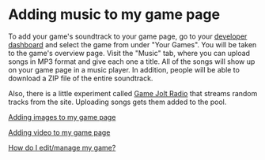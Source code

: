 # Adding music to my game page

To add your game's soundtrack to your game page, go to your [developer dashboard](http://gamejolt.com/dashboard/) and select the game from under "Your Games". You will be taken to the game's overview page. Visit the "Music" tab, where you can upload songs in MP3 format and give each one a title. All of the songs will show up on your game page in a music player. In addition, people will be able to download a ZIP file of the entire soundtrack.

Also, there is a little experiment called [Game Jolt Radio](http://gamejolt.fm/) that streams random tracks from the site. Uploading songs gets them added to the pool.

[Adding images to my game page](/add-images/index.md)

[Adding video to my game page](/add-video/index.md)

[How do I edit/manage my game?](/edit-game/index.md)
